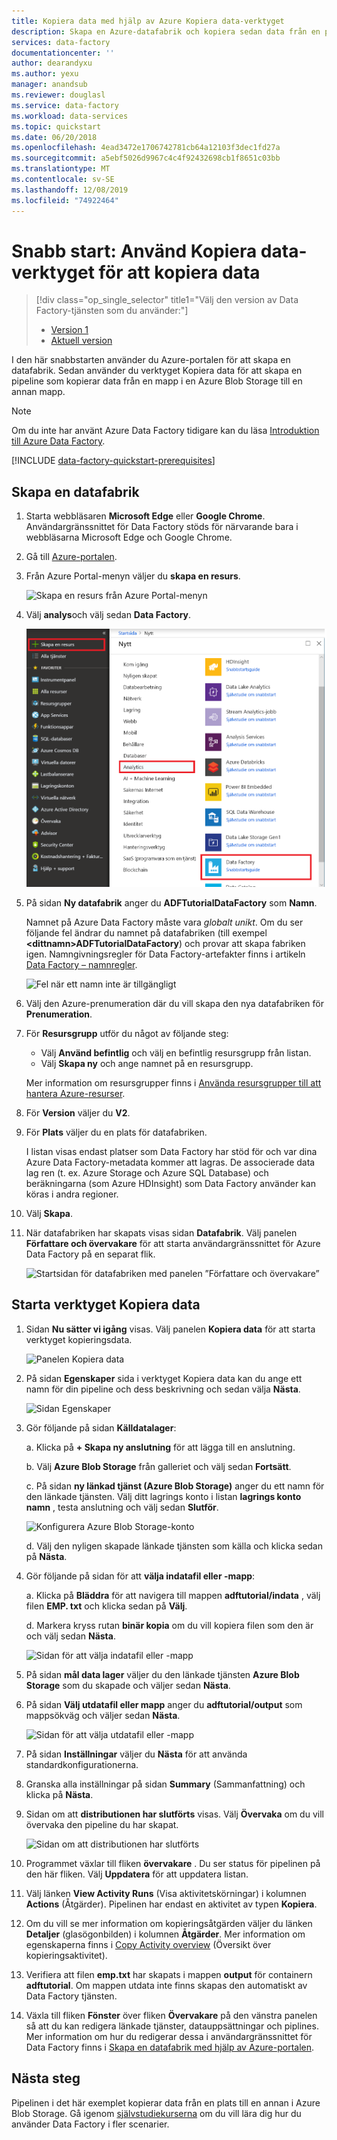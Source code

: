 ```yaml
---
title: Kopiera data med hjälp av Azure Kopiera data-verktyget
description: Skapa en Azure-datafabrik och kopiera sedan data från en plats i Azure Blob Storage till en annan plats med hjälp av verktyget för att kopiera data.
services: data-factory
documentationcenter: ''
author: dearandyxu
ms.author: yexu
manager: anandsub
ms.reviewer: douglasl
ms.service: data-factory
ms.workload: data-services
ms.topic: quickstart
ms.date: 06/20/2018
ms.openlocfilehash: 4ead3472e1706742781cb64a12103f3dec1fd27a
ms.sourcegitcommit: a5ebf5026d9967c4c4f92432698cb1f8651c03bb
ms.translationtype: MT
ms.contentlocale: sv-SE
ms.lasthandoff: 12/08/2019
ms.locfileid: "74922464"
---
```

# <a name="quickstart-use-the-copy-data-tool-to-copy-data"></a>Snabb start: Använd Kopiera data-verktyget för att kopiera data

> [!div class="op_single_selector" title1="Välj den version av Data Factory-tjänsten som du använder:"]
> * [Version 1](v1/data-factory-copy-data-from-azure-blob-storage-to-sql-database.md)
> * [Aktuell version](quickstart-create-data-factory-copy-data-tool.md)

I den här snabbstarten använder du Azure-portalen för att skapa en datafabrik. Sedan använder du verktyget Kopiera data för att skapa en pipeline som kopierar data från en mapp i en Azure Blob Storage till en annan mapp. 

> [!NOTE]
> Om du inte har använt Azure Data Factory tidigare kan du läsa [Introduktion till Azure Data Factory](data-factory-introduction.md). 

[!INCLUDE [data-factory-quickstart-prerequisites](../../includes/data-factory-quickstart-prerequisites.md)] 

## <a name="create-a-data-factory"></a>Skapa en datafabrik

1. Starta webbläsaren **Microsoft Edge** eller **Google Chrome**. Användargränssnittet för Data Factory stöds för närvarande bara i webbläsarna Microsoft Edge och Google Chrome.
1. Gå till [Azure-portalen](https://portal.azure.com). 
1. Från Azure Portal-menyn väljer du **skapa en resurs**.

    ![Skapa en resurs från Azure Portal-menyn](./media/quickstart-create-data-factory-copy-data-tool/create-data-factory-resource.png)

1. Välj **analys**och välj sedan **Data Factory**.

   ![Valet Data Factory i fönstret Nytt](./media/quickstart-create-data-factory-copy-data-tool/new-azure-data-factory-menu.png)

1. På sidan **Ny datafabrik** anger du **ADFTutorialDataFactory** som **Namn**. 
 
   Namnet på Azure Data Factory måste vara *globalt unikt*. Om du ser följande fel ändrar du namnet på datafabriken (till exempel **&lt;dittnamn&gt;ADFTutorialDataFactory**) och provar att skapa fabriken igen. Namngivningsregler för Data Factory-artefakter finns i artikeln [Data Factory – namnregler](naming-rules.md).
  
   ![Fel när ett namn inte är tillgängligt](./media/doc-common-process/name-not-available-error.png)
1. Välj den Azure-prenumeration där du vill skapa den nya datafabriken för **Prenumeration**. 
1. För **Resursgrupp** utför du något av följande steg:
     
   - Välj **Använd befintlig** och välj en befintlig resursgrupp från listan. 
   - Välj **Skapa ny** och ange namnet på en resursgrupp.   
         
   Mer information om resursgrupper finns i [Använda resursgrupper till att hantera Azure-resurser](../azure-resource-manager/resource-group-overview.md).  
1. För **Version** väljer du **V2**.
1. För **Plats** väljer du en plats för datafabriken.

   I listan visas endast platser som Data Factory har stöd för och var dina Azure Data Factory-metadata kommer att lagras. De associerade data lag ren (t. ex. Azure Storage och Azure SQL Database) och beräkningarna (som Azure HDInsight) som Data Factory använder kan köras i andra regioner.

1. Välj **Skapa**.

1. När datafabriken har skapats visas sidan **Datafabrik**. Välj panelen **Författare och övervakare** för att starta användargränssnittet för Azure Data Factory på en separat flik.
   
   ![Startsidan för datafabriken med panelen ”Författare och övervakare”](./media/doc-common-process/data-factory-home-page.png)

## <a name="start-the-copy-data-tool"></a>Starta verktyget Kopiera data

1. Sidan **Nu sätter vi igång** visas. Välj panelen **Kopiera data** för att starta verktyget kopieringsdata. 

   ![Panelen Kopiera data](./media/doc-common-process/get-started-page.png)

1. På sidan **Egenskaper** sida i verktyget Kopiera data kan du ange ett namn för din pipeline och dess beskrivning och sedan välja **Nästa**. 

   ![Sidan Egenskaper](./media/quickstart-create-data-factory-copy-data-tool/copy-data-tool-properties-page.png)
1. Gör följande på sidan **Källdatalager**:

    a. Klicka på **+ Skapa ny anslutning** för att lägga till en anslutning.

    b. Välj **Azure Blob Storage** från galleriet och välj sedan **Fortsätt**.

    c. På sidan **ny länkad tjänst (Azure Blob Storage)** anger du ett namn för den länkade tjänsten. Välj ditt lagrings konto i listan **lagrings konto namn** , testa anslutning och välj sedan **Slutför**. 

   ![Konfigurera Azure Blob Storage-konto](./media/quickstart-create-data-factory-copy-data-tool/configure-blob-storage.png)

    d. Välj den nyligen skapade länkade tjänsten som källa och klicka sedan på **Nästa**.


1. Gör följande på sidan för att **välja indatafil eller -mapp**:

   a. Klicka på **Bläddra** för att navigera till mappen **adftutorial/indata** , välj filen **EMP. txt** och klicka sedan på **Välj**. 

   d. Markera kryss rutan **binär kopia** om du vill kopiera filen som den är och välj sedan **Nästa**. 

   ![Sidan för att välja indatafil eller -mapp](./media/quickstart-create-data-factory-copy-data-tool/select-binary-copy.png)


1. På sidan **mål data lager** väljer du den länkade tjänsten **Azure Blob Storage** som du skapade och väljer sedan **Nästa**. 

1. På sidan **Välj utdatafil eller mapp** anger du **adftutorial/output** som mappsökväg och väljer sedan **Nästa**. 

   ![Sidan för att välja utdatafil eller -mapp](./media/quickstart-create-data-factory-copy-data-tool/configure-sink-path.png) 

1. På sidan **Inställningar** väljer du **Nästa** för att använda standardkonfigurationerna. 

1. Granska alla inställningar på sidan **Summary** (Sammanfattning) och klicka på **Nästa**. 

1. Sidan om att **distributionen har slutförts** visas. Välj **Övervaka** om du vill övervaka den pipeline du har skapat. 

    ![Sidan om att distributionen har slutförts](./media/quickstart-create-data-factory-copy-data-tool/deployment-page.png)

1. Programmet växlar till fliken **övervakare** . Du ser status för pipelinen på den här fliken. Välj **Uppdatera** för att uppdatera listan. 
    
1. Välj länken **View Activity Runs** (Visa aktivitetskörningar) i kolumnen **Actions** (Åtgärder). Pipelinen har endast en aktivitet av typen **Kopiera**. 
    
1. Om du vill se mer information om kopieringsåtgärden väljer du länken **Detaljer** (glasögonbilden) i kolumnen **Åtgärder**. Mer information om egenskaperna finns i [Copy Activity overview](copy-activity-overview.md) (Översikt över kopieringsaktivitet).

1. Verifiera att filen **emp.txt** har skapats i mappen **output** för containern **adftutorial**. Om mappen utdata inte finns skapas den automatiskt av Data Factory tjänsten. 

1. Växla till fliken **Fönster** över fliken **Övervakare** på den vänstra panelen så att du kan redigera länkade tjänster, datauppsättningar och piplines. Mer information om hur du redigerar dessa i användargränssnittet för Data Factory finns i [Skapa en datafabrik med hjälp av Azure-portalen](quickstart-create-data-factory-portal.md).

## <a name="next-steps"></a>Nästa steg
Pipelinen i det här exemplet kopierar data från en plats till en annan i Azure Blob Storage. Gå igenom [självstudiekurserna](tutorial-copy-data-portal.md) om du vill lära dig hur du använder Data Factory i fler scenarier. 
